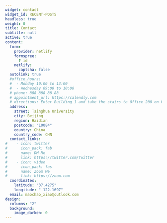 ```yaml
---
widget: contact
widget_id: RECENT-POSTS
headless: true
weight: 0
title: Contact
subtitle: null
active: true
content:
  form:
    provider: netlify
    formspree:
      ? id
    netlify:
      captcha: false
  autolink: true
  #office_hours:
  #  - Monday 10:00 to 13:00
  #  - Wednesday 09:00 to 10:00
  # phone: 888 888 88 88
  # appointment_url: https://calendly.com
  # directions: Enter Building 1 and take the stairs to Office 200 on Floor 2
  address:
    street: Tsinghua University
    city: Beijing
    region: Haidian
    postcode: "10084"
    country: China
    country_code: CHN
  contact_links:
#    - icon: twitter
#      icon_pack: fab
#      name: DM Me
#      link: https://twitter.com/Twitter
#    - icon: video
#      icon_pack: fas
#      name: Zoom Me
#      link: https://zoom.com
  coordinates:
    latitude: "37.4275"
    longitude: "-122.1697"
  email: maochao_xiao@outlook.com
design:
  columns: "2"
  background:
    image_darken: 0
---
```


